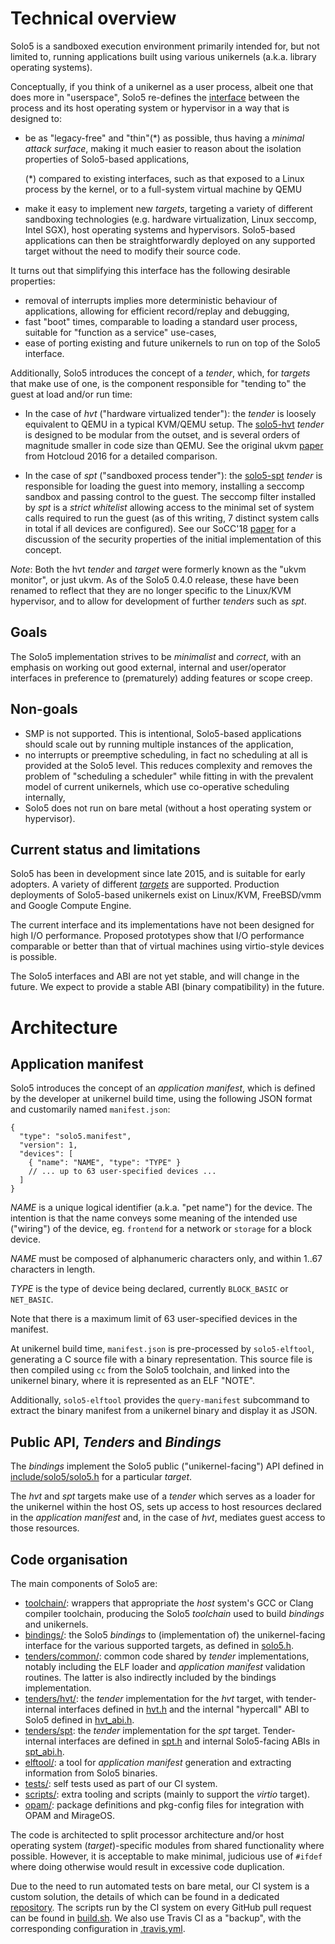 # Technical overview

Solo5 is a sandboxed execution environment primarily intended for, but not
limited to, running applications built using various unikernels (a.k.a.
library operating systems).

Conceptually, if you think of a unikernel as a user process, albeit one that
does more in "userspace", Solo5 re-defines the
[interface](../include/solo5/solo5.h) between the process and its host
operating system or hypervisor in a way that is designed to:

- be as "legacy-free" and "thin"(\*) as possible, thus having a _minimal attack
  surface_, making it much easier to reason about the isolation properties of
  Solo5-based applications,

  (\*) compared to existing interfaces, such as that exposed to a Linux process
  by the kernel, or to a full-system virtual machine by QEMU

- make it easy to implement new _targets_, targeting a variety of different
  sandboxing technologies (e.g. hardware virtualization, Linux seccomp, Intel
  SGX), host operating systems and hypervisors. Solo5-based applications can
  then be straightforwardly deployed on any supported target without the need
  to modify their source code.

It turns out that simplifying this interface has the following desirable
properties:

- removal of interrupts implies more deterministic behaviour of applications,
  allowing for efficient record/replay and debugging,
- fast "boot" times, comparable to loading a standard user process, suitable
  for "function as a service" use-cases,
- ease of porting existing and future unikernels to run on top of the Solo5
  interface.

Additionally, Solo5 introduces the concept of a _tender_, which, for _targets_
that make use of one, is the component responsible for "tending to" the
guest at load and/or run time:

- In the case of _hvt_ ("hardware virtualized tender"): the _tender_ is loosely
  equivalent to QEMU in a typical KVM/QEMU setup. The [solo5-hvt](../tenders/hvt/)
  _tender_ is designed to be modular from the outset, and is several orders of
  magnitude smaller in code size than QEMU. See the original ukvm
  [paper](https://www.usenix.org/system/files/conference/hotcloud16/hotcloud16_williams.pdf)
  from Hotcloud 2016 for a detailed comparison.

- In the case of _spt_ ("sandboxed process tender"): the
  [solo5-spt](../tenders/spt) _tender_ is responsible for loading the guest
  into memory, installing a seccomp sandbox and passing control to the guest.
  The seccomp filter installed by _spt_ is a _strict whitelist_ allowing access
  to the minimal set of system calls required to run the guest (as of this
  writing, 7 distinct system calls in total if all devices are configured). See
  our SoCC'18 [paper](https://dl.acm.org/citation.cfm?id=3267845) for a
  discussion of the security properties of the initial implementation of this
  concept.

_Note_: Both the hvt _tender_ and _target_ were formerly known as the "ukvm
monitor", or just ukvm. As of the Solo5 0.4.0 release, these have been renamed
to reflect that they are no longer specific to the Linux/KVM hypervisor, and to
allow for development of further _tenders_ such as _spt_.

## Goals

The Solo5 implementation strives to be _minimalist_ and _correct_, with an
emphasis on working out good external, internal and user/operator interfaces in
preference to (prematurely) adding features or scope creep.

## Non-goals

- SMP is not supported. This is intentional, Solo5-based applications should
  scale out by running multiple instances of the application,
- no interrupts or preemptive scheduling, in fact no scheduling at all is
  provided at the Solo5 level. This reduces complexity and removes the problem
  of "scheduling a scheduler" while fitting in with the prevalent model of
  current unikernels, which use co-operative scheduling internally,
- Solo5 does not run on bare metal (without a host operating system or
  hypervisor).

## Current status and limitations

Solo5 has been in development since late 2015, and is suitable for early
adopters. A variety of different _[targets](building.md#supported-targets)_ are
supported. Production deployments of Solo5-based unikernels exist on Linux/KVM,
FreeBSD/vmm and Google Compute Engine.

The current interface and its implementations have not been designed for high
I/O performance. Proposed prototypes show that I/O performance comparable or
better than that of virtual machines using virtio-style devices is possible.

The Solo5 interfaces and ABI are not yet stable, and will change in the future.
We expect to provide a stable ABI (binary compatibility) in the future.

# Architecture

## Application manifest

Solo5 introduces the concept of an _application manifest_, which is defined by
the developer at unikernel build time, using the following JSON format and
customarily named `manifest.json`:

```jsonc
{
  "type": "solo5.manifest",
  "version": 1,
  "devices": [
    { "name": "NAME", "type": "TYPE" }
    // ... up to 63 user-specified devices ...
  ]
}
```

_NAME_ is a unique logical identifier (a.k.a. "pet name") for the device. The
intention is that the name conveys some meaning of the intended use ("wiring")
of the device, eg. `frontend` for a network or `storage` for a block device.

_NAME_ must be composed of alphanumeric characters only, and within 1..67
characters in length.

_TYPE_ is the type of device being declared, currently `BLOCK_BASIC` or
`NET_BASIC`.

Note that there is a maximum limit of 63 user-specified devices in the manifest.

At unikernel build time, `manifest.json` is pre-processed by `solo5-elftool`,
generating a C source file with a binary representation. This source file is
then compiled using `cc` from the Solo5 toolchain, and linked into the
unikernel binary, where it is represented as an ELF "NOTE".

Additionally, `solo5-elftool` provides the `query-manifest` subcommand to
extract the binary manifest from a unikernel binary and display it as JSON.

## Public API, _Tenders_ and _Bindings_

The _bindings_ implement the Solo5 public ("unikernel-facing") API defined in
[include/solo5/solo5.h](include/solo5/solo5.h) for a particular _target_.

The _hvt_ and _spt_ targets make use of a _tender_ which serves as a loader for
the unikernel within the host OS, sets up access to host resources declared in
the _application manifest_ and, in the case of _hvt_, mediates guest access to
those resources.

## Code organisation

The main components of Solo5 are:

- [toolchain/](../toolchain/): wrappers that appropriate the _host_ system's
  GCC or Clang compiler toolchain, producing the Solo5 _toolchain_ used to
  build _bindings_ and unikernels.
- [bindings/](../bindings/): the Solo5 _bindings_ to (implementation of) the
  unikernel-facing interface for the various supported targets, as defined in
  [solo5.h](../include/solo5/solo5.h).
- [tenders/common/](../tenders/common): common code shared by _tender_
  implementations, notably including the ELF loader and _application manifest_
  validation routines. The latter is also indirectly included by the bindings
  implementation.
- [tenders/hvt/](../tenders/hvt/): the _tender_ implementation for the _hvt_
  target, with tender-internal interfaces defined in
  [hvt.h](../tenders/hvt/hvt.h) and the internal "hypercall" ABI
  to Solo5 defined in [hvt\_abi.h](../include/solo5/hvt_abi.h).
- [tenders/spt](../tenders/spt/): the _tender_ implementation for the _spt_
  target. Tender-internal interfaces are defined in [spt.h](../tenders/spt/spt.h)
  and internal Solo5-facing ABIs in [spt\_abi.h](../include/solo5/spt_abi.h).
- [elftool/](../elftool): a tool for _application manifest_ generation and
  extracting information from Solo5 binaries.
- [tests/](../tests/): self tests used as part of our CI system.
- [scripts/](../scripts/): extra tooling and scripts (mainly to support the
  _virtio_ target).
- [opam/](../opam/): package definitions and pkg-config files for integration
  with OPAM and MirageOS.

The code is architected to split processor architecture and/or host operating
system (_target_)-specific modules from shared functionality where possible.
However, it is acceptable to make minimal, judicious use of `#ifdef` where
doing otherwise would result in excessive code duplication.

Due to the need to run automated tests on bare metal, our CI system is a custom
solution, the details of which can be found in a dedicated
[repository](https://github.com/Solo5/solo5-ci). The scripts run by the CI
system on every GitHub pull request can be found in [build.sh](../build.sh). We
also use Travis CI as a "backup", with the corresponding configuration in
[.travis.yml](../.travis.yml).

